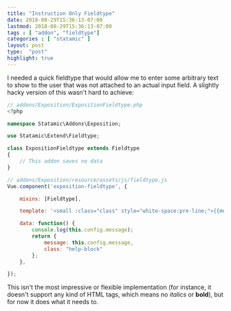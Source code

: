 ```yaml
---
title: "Instruction Only Fieldtype"
date: 2018-08-29T15:36:13-07:00
lastmod: 2018-08-29T15:36:13-07:00
tags : [ "addon", "fieldtype"]
categories : [ "statamic" ]
layout: post
type:  "post"
highlight: true
---
```


I needed a quick fieldtype that would allow me to enter some arbitrary text to show to the user that was not attached to an actual input field. A slightly hacky version of this wasn't hard to achieve:

```php
// addons/Exposition/ExpositionFieldtype.php
<?php

namespace Statamic\Addons\Exposition;

use Statamic\Extend\Fieldtype;

class ExpositionFieldtype extends Fieldtype
{
    // This addon saves no data
}
```

```js
// addons/Exposition/resource/assets/js/fieldtype.js
Vue.component('exposition-fieldtype', {

    mixins: [Fieldtype],

    template: '<small :class="class" style="white-space:pre-line;">{{message}}</small>',

    data: function() {
        console.log(this.config.message);
        return {
            message: this.config.message,
            class: "help-block"
        };
    },

});
```

This isn't the most impressive or flexible implementation (for instance, it doesn't support any kind of HTML tags, which means no _italics_ or **bold**), but for now it does what it needs to.
